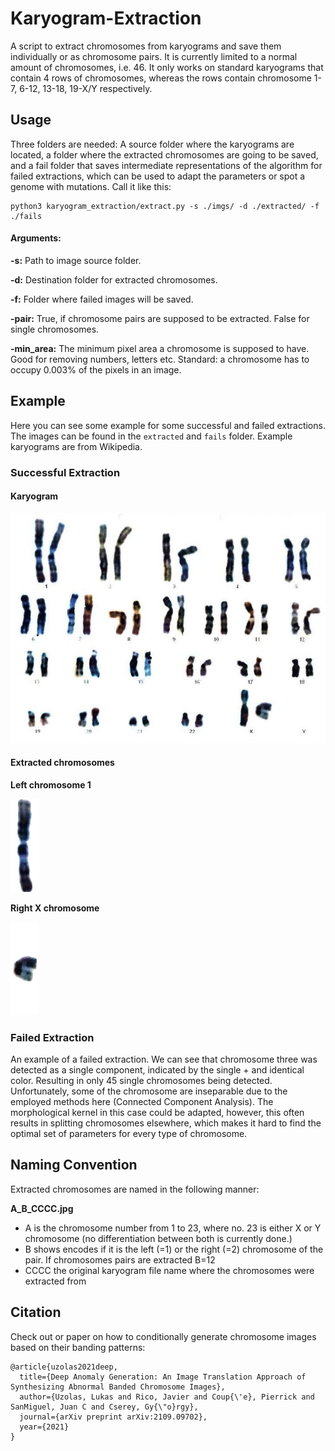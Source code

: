 # Karyogram-Extraction

A script to extract chromosomes from karyograms and save them individually or as chromosome pairs. It is currently limited to a normal amount of chromosomes, i.e. 46. It only works on standard karyograms that contain 4 rows of chromosomes, whereas the rows contain chromosome 1-7, 6-12, 13-18, 19-X/Y respectively.



## Usage

Three folders are needed: A source folder where the karyograms are located, a folder where the extracted chromosomes are going to be saved, and a fail folder that saves intermediate representations of the algorithm for failed extractions, which can be used to adapt the parameters or spot a genome with mutations. Call it like this: 

```shell
python3 karyogram_extraction/extract.py -s ./imgs/ -d ./extracted/ -f ./fails
```



#### Arguments:

**-s:** Path to image source folder.

**-d:** Destination folder for extracted chromosomes.

**-f:** Folder where failed images will be saved.

**-pair:** True, if chromosome pairs are supposed to be extracted. False for single chromosomes.

**-min_area:** The minimum pixel area a chromosome is supposed to have. Good for removing numbers, letters etc. Standard: a chromosome has to occupy $0.003\%$ of the pixels in an image.


## Example

Here you can see some example for some successful and failed extractions. The images can be found in the  `extracted` and `fails` folder. Example karyograms are from Wikipedia.

### Successful Extraction

#### Karyogram

![karyo1](./imgs/karyo1.jpeg)

#### Extracted chromosomes

**Left chromosome 1**

![1_1_karyo1](./extracted/1_1_karyo1.png)

**Right X chromosome**

![23_2_karyo1](./extracted/23_2_karyo1.png)

### Failed Extraction

An example of a failed extraction. We can see that chromosome three was detected as a single component, indicated by the single + and identical color. Resulting in only 45 single chromosomes being detected. Unfortunately, some of the chromosome are inseparable due to the employed methods here (Connected Component Analysis). The morphological kernel in this case could be adapted, however, this often results in splitting chromosomes elsewhere, which makes it hard to find the optimal set of parameters for every type of chromosome.


## Naming Convention
 Extracted chromosomes are named in the following manner:

**A_B_CCCC.jpg**

  - A is the chromosome number from 1 to 23, where no. 23 is either X or Y chromosome (no differentiation between both is currently done.)
  - B shows encodes if it is the left (=1) or the right (=2) chromosome of the pair. If chromosomes pairs are extracted B=12
  - CCCC the original karyogram file name where the chromosomes were extracted from

 ## Citation
Check out or paper on how to conditionally generate chromosome images based on their banding patterns:
```
@article{uzolas2021deep,
  title={Deep Anomaly Generation: An Image Translation Approach of Synthesizing Abnormal Banded Chromosome Images},
  author={Uzolas, Lukas and Rico, Javier and Coup{\'e}, Pierrick and SanMiguel, Juan C and Cserey, Gy{\"o}rgy},
  journal={arXiv preprint arXiv:2109.09702},
  year={2021}
}

```
